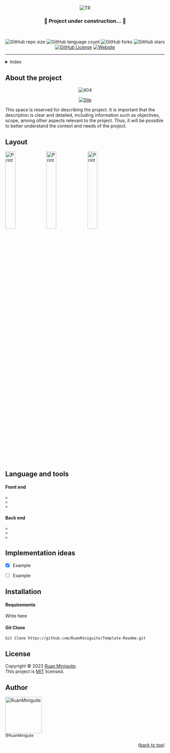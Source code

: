 <!--  
  Ruan Pezzin Miniguite
  V. 3.0
-->


<!-- ============== HEADER ============== -->
<div align="center" id="header">

  ![TR](https://user-images.githubusercontent.com/82480542/215128340-91701b9d-a85b-4418-980d-adc6e8b39edf.png)

  <h3>🚧 Project under construction... 🚧</h3>
  <br>

  ![GitHub repo size][GitHub repo size-shields]
  ![GitHub language count][GitHub language count-shields]
  ![GitHub forks][GitHub forks-shields]
  ![GitHub stars][GitHub stars-shields]
  [![GitHub License][GitHub License-shields]][GitHub License-link]
  [![Website][Website-shields]][Website-link]
  
</div>

---

<!-- ===== INDEX ===== -->
<details>
  <summary>Index</summary>
  <ol>
    <li><a href="#about-the-project">About The Project</a></li>
    <li><a href="#layout">Layout</a></li>
    <li><a href="#language-and-tools">Language and tools</a></li>
    <li><a href="#implementation-ideas">Implementation ideas</a></li>
    <li><a href="#installation">Installation</a></li>
    <li><a href="#license">License</a></li>
    <li><a href="#author">Author</a></li>
  </ol>
</details>



<!-- ============== ABOUT ============== -->
## About the project

<div align="center">
  
  ![404](https://user-images.githubusercontent.com/82480542/215136425-92c500f7-5e9b-45f3-a434-3278d9d5f8cf.png)

  [![Site][Site-shields]][Site-link]
</div>

<p>This space is reserved for describing the project. It is important that the description is clear and detailed, including information such as objectives, scope, among other aspects relevant to the project. Thus, it will be possible to better understand the context and needs of the project.</p>



<!-- ============== LAYOUT ============== -->
## Layout

<div>
  <img src="https://user-images.githubusercontent.com/82480542/215137124-6d862ca1-fd84-4486-865e-9929463d4900.png" alt="Print" width="25%">
  <img src="https://user-images.githubusercontent.com/82480542/215137124-6d862ca1-fd84-4486-865e-9929463d4900.png" alt="Print" width="25%">
  <img src="https://user-images.githubusercontent.com/82480542/215137124-6d862ca1-fd84-4486-865e-9929463d4900.png" alt="Print" width="25%">
</div>



<!-- ============== LANGUAGE ============== -->
## Language and tools

#### Front end
```
>
>
>
```

#### Back end
```
>
>
>
```



<!-- ============== IDEAS ============== -->
## Implementation ideas

- [x] Example
- [ ] Example



<!-- ============== INSTALLATION ============== -->
## Installation

<h4>Requirements</h4>

<p>Write here</p>


#### Git Clone
```
Git Clone https://github.com/RuanMiniguite/Template-Readme.git
```



<!-- ============== LICENSE ============== -->
## License

Copyright © 2023 [Ruan Miniguite](https://github.com/RuanMiniguite).<br />
This project is [MIT][GitHub License-link] licensed.



<!-- ============== AUTHOR ============== -->
## Author

[<img alt="RuanMiniguite" src="https://github.com/RuanMiniguite.png?size=330" width="115"><br><sub>@RuanMiniguite</sub>](https://github.com/RuanMiniguite)

<p align="right">(<a href="#header">back to top</a>)</p>




<!-- ============== LINKs ============== -->
<!-- Alterar link -->
[Site-link]: https://github.com/RuanMiniguite/Template-Readme
[GitHub License-link]: https://github.com/RuanMiniguite/Template-Readme/blob/fe381e528da59c829814c405ef7287b10a1a15ab/LICENSE

<!-- Alterar caminho para repositorio [Template-Readme] -->
[GitHub repo size-shields]: https://img.shields.io/github/repo-size/RuanMiniguite/Template-Readme?style=for-the-badge&color=292929
[GitHub language count-shields]: https://img.shields.io/github/languages/count/RuanMiniguite/Template-Readme?style=for-the-badge&color=292929
[GitHub forks-shields]: https://img.shields.io/github/forks/RuanMiniguite/Template-Readme?style=for-the-badge&color=292929
[GitHub stars-shields]: https://img.shields.io/github/stars/RuanMiniguite/Template-Readme?style=for-the-badge&color=292929

<!-- Permalink Shields-->
[GitHub License-shields]: https://img.shields.io/cocoapods/l/m?down_color=292929&up_color=292929&color=292929&style=for-the-badge
[Site-shields]: https://img.shields.io/badge/Site-Live-292929?style=for-the-badge&logo=web&logoColor=white
[Website-link]: https://github.com/RuanMiniguite/Commit-Message
[Website-shields]: https://img.shields.io/website?down_color=292929&down_message=404&style=for-the-badge&logo=github&up_color=292929&up_message=Commit&url=https%3A%2F%2Fgithub.com%2FRuanMiniguite%2FCommit-Message
